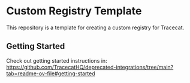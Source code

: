 # Custom Registry Template

This repository is a template for creating a custom registry for Tracecat.

## Getting Started

Check out getting started instructions in: https://github.com/TracecatHQ/deprecated-integrations/tree/main?tab=readme-ov-file#getting-started
